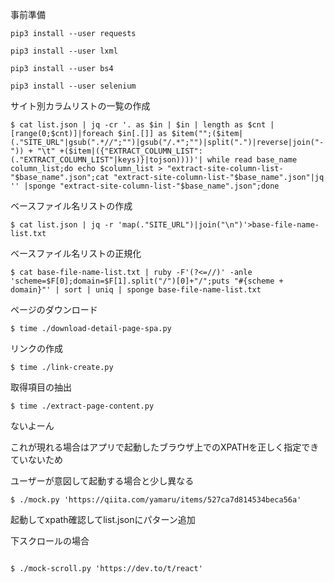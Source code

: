 事前準備

```
pip3 install --user requests

pip3 install --user lxml

pip3 install --user bs4

pip3 install --user selenium
```


サイト別カラムリストの一覧の作成

```
$ cat list.json | jq -cr '. as $in | $in | length as $cnt | [range(0;$cnt)]|foreach $in[.[]] as $item("";($item|(."SITE_URL"|gsub(".*//";"")|gsub("/.*";"")|split(".")|reverse|join("-")) + "\t" +($item|({"EXTRACT_COLUMN_LIST":(."EXTRACT_COLUMN_LIST"|keys)}|tojson))))'| while read base_name column_list;do echo $column_list > "extract-site-column-list-"$base_name".json";cat "extract-site-column-list-"$base_name".json"|jq '' |sponge "extract-site-column-list-"$base_name".json";done
```

ベースファイル名リストの作成

```
$ cat list.json | jq -r 'map(."SITE_URL")|join("\n")'>base-file-name-list.txt
```

ベースファイル名リストの正規化


```
$ cat base-file-name-list.txt | ruby -F'(?<=//)' -anle 'scheme=$F[0];domain=$F[1].split("/")[0]+"/";puts "#{scheme + domain}"' | sort | uniq | sponge base-file-name-list.txt
```


ページのダウンロード

```
$ time ./download-detail-page-spa.py
```

リンクの作成

```
$ time ./link-create.py
```


取得項目の抽出
```
$ time ./extract-page-content.py
```


ないよーん

これが現れる場合はアプリで起動したブラウザ上でのXPATHを正しく指定できていないため

ユーザーが意図して起動する場合と少し異なる

```
$ ./mock.py 'https://qiita.com/yamaru/items/527ca7d814534beca56a'
```

起動してxpath確認してlist.jsonにパターン追加


下スクロールの場合

```

$ ./mock-scroll.py 'https://dev.to/t/react'

```
